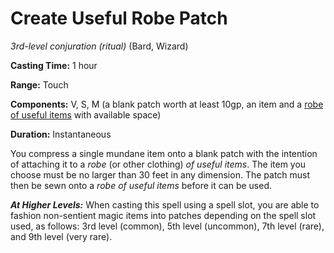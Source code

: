 # Create Useful Robe Patch
*3rd-level conjuration (ritual)* (Bard, Wizard)

**Casting Time:** 1 hour

**Range:** Touch

**Components:** V, S, M (a blank patch worth at least 10gp, an item and a [robe of useful items](/Magic/Items/RobeOfUsefulItems.md) with available space)

**Duration:** Instantaneous

You compress a single mundane item onto a blank patch with the intention of attaching it to a *robe* (or other clothing) *of useful items*. The item you choose must be no larger than 30 feet in any dimension. The patch must then be sewn onto a *robe of useful items* before it can be used.

***At Higher Levels:*** When casting this spell using a spell slot, you are able to fashion non-sentient magic items into patches depending on the spell slot used, as follows: 3rd level (common), 5th level (uncommon), 7th level (rare), and 9th level (very rare).